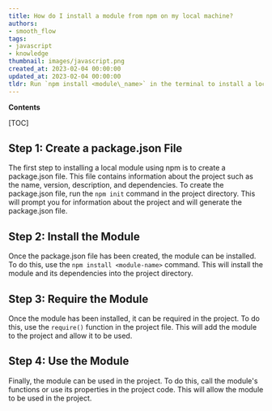 ```yaml
---
title: How do I install a module from npm on my local machine?
authors:
- smooth_flow
tags:
- javascript
- knowledge
thumbnail: images/javascript.png
created_at: 2023-02-04 00:00:00
updated_at: 2023-02-04 00:00:00
tldr: Run `npm install <module\_name>` in the terminal to install a local module using npm in Javascript.
---
```


**Contents**

[TOC]

## Step 1: Create a package.json File

The first step to installing a local module using npm is to create a package.json file. This file contains information about the project such as the name, version, description, and dependencies. To create the package.json file, run the `npm init` command in the project directory. This will prompt you for information about the project and will generate the package.json file.

## Step 2: Install the Module

Once the package.json file has been created, the module can be installed. To do this, use the `npm install <module-name>` command. This will install the module and its dependencies into the project directory.

## Step 3: Require the Module

Once the module has been installed, it can be required in the project. To do this, use the `require()` function in the project file. This will add the module to the project and allow it to be used.

## Step 4: Use the Module

Finally, the module can be used in the project. To do this, call the module's functions or use its properties in the project code. This will allow the module to be used in the project.
